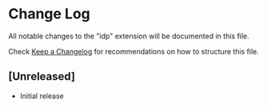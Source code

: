 # Change Log

All notable changes to the "idp" extension will be documented in this file.

Check [Keep a Changelog](http://keepachangelog.com/) for recommendations on how to structure this file.

## [Unreleased]

- Initial release